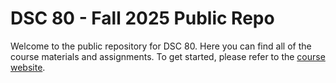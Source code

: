 DSC 80 - Fall 2025 Public Repo
==============================

Welcome to the public repository for DSC 80. Here you can find all of the course materials and assignments. To get started, please refer to the [course website](https://dsc80.com).
